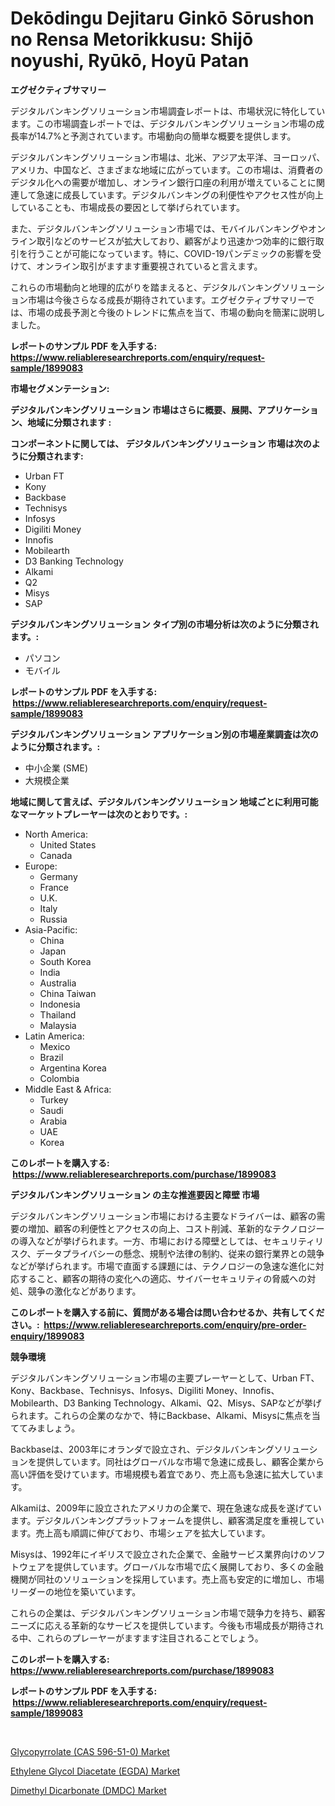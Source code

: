 <p><h1>Dekōdingu Dejitaru Ginkō Sōrushon no Rensa Metorikkusu: Shijō noyushi, Ryūkō, Hoyū Patan</h1></p><p><strong>エグゼクティブサマリー</strong></p>
<p><p>デジタルバンキングソリューション市場調査レポートは、市場状況に特化しています。この市場調査レポートでは、デジタルバンキングソリューション市場の成長率が14.7%と予測されています。市場動向の簡単な概要を提供します。</p><p>デジタルバンキングソリューション市場は、北米、アジア太平洋、ヨーロッパ、アメリカ、中国など、さまざまな地域に広がっています。この市場は、消費者のデジタル化への需要が増加し、オンライン銀行口座の利用が増えていることに関連して急速に成長しています。デジタルバンキングの利便性やアクセス性が向上していることも、市場成長の要因として挙げられています。</p><p>また、デジタルバンキングソリューション市場では、モバイルバンキングやオンライン取引などのサービスが拡大しており、顧客がより迅速かつ効率的に銀行取引を行うことが可能になっています。特に、COVID-19パンデミックの影響を受けて、オンライン取引がますます重要視されていると言えます。</p><p>これらの市場動向と地理的広がりを踏まえると、デジタルバンキングソリューション市場は今後さらなる成長が期待されています。エグゼクティブサマリーでは、市場の成長予測と今後のトレンドに焦点を当て、市場の動向を簡潔に説明しました。</p></p>
<p><strong>レポートのサンプル PDF を入手する: <a href="https://www.reliableresearchreports.com/enquiry/request-sample/1899083">https://www.reliableresearchreports.com/enquiry/request-sample/1899083</a></strong></p>
<p><strong>市場セグメンテーション:</strong></p>
<p><strong> デジタルバンキングソリューション 市場はさらに概要、展開、アプリケーション、地域に分類されます :</strong></p>
<p><strong>コンポーネントに関しては、 デジタルバンキングソリューション 市場は次のように分類されます: &nbsp;</strong></p>
<p><ul><li>Urban FT</li><li>Kony</li><li>Backbase</li><li>Technisys</li><li>Infosys</li><li>Digiliti Money</li><li>Innofis</li><li>Mobilearth</li><li>D3 Banking Technology</li><li>Alkami</li><li>Q2</li><li>Misys</li><li>SAP</li></ul></p>
<p><strong> デジタルバンキングソリューション タイプ別の市場分析は次のように分類されます。:</strong></p>
<p><ul><li>パソコン</li><li>モバイル</li></ul></p>
<p><strong>レポートのサンプル PDF を入手する: &nbsp;<a href="https://www.reliableresearchreports.com/enquiry/request-sample/1899083">https://www.reliableresearchreports.com/enquiry/request-sample/1899083</a></strong></p>
<p><strong> デジタルバンキングソリューション アプリケーション別の市場産業調査は次のように分類されます。:</strong></p>
<p><ul><li>中小企業 (SME)</li><li>大規模企業</li></ul></p>
<p><strong>地域に関して言えば、デジタルバンキングソリューション 地域ごとに利用可能なマーケットプレーヤーは次のとおりです。:</strong></p>
<p><ul>
    <li>
        North America:
        <ul>
            <li>United States</li>
            <li>Canada</li>
        </ul>
    </li>
    <li>
        Europe:
        <ul>
            <li>Germany</li>
            <li>France</li>
            <li>U.K.</li>
            <li>Italy</li>
            <li>Russia</li>
        </ul>
    </li>
    <li>
        Asia-Pacific:
        <ul>
            <li>China</li>
            <li>Japan</li>
            <li>South Korea</li>
            <li>India</li>
            <li>Australia</li>
            <li>China Taiwan</li>
            <li>Indonesia</li>
            <li>Thailand</li>
            <li>Malaysia</li>
        </ul>
    </li>
    <li>
        Latin America:
        <ul>
            <li>Mexico</li>
            <li>Brazil</li>
            <li>Argentina Korea</li>
            <li>Colombia</li>
        </ul>
    </li>
    <li>
        Middle East & Africa:
        <ul>
            <li>Turkey</li>
            <li>Saudi</li>
            <li>Arabia</li>
            <li>UAE</li>
            <li>Korea</li>
        </ul>
    </li>
    </ul></p>
<p><strong>このレポートを購入する: &nbsp;<a href="https://www.reliableresearchreports.com/purchase/1899083">https://www.reliableresearchreports.com/purchase/1899083</a></strong></p>
<p><strong>デジタルバンキングソリューション の主な推進要因と障壁 市場</strong></p>
<p><p>デジタルバンキングソリューション市場における主要なドライバーは、顧客の需要の増加、顧客の利便性とアクセスの向上、コスト削減、革新的なテクノロジーの導入などが挙げられます。一方、市場における障壁としては、セキュリティリスク、データプライバシーの懸念、規制や法律の制約、従来の銀行業界との競争などが挙げられます。市場で直面する課題には、テクノロジーの急速な進化に対応すること、顧客の期待の変化への適応、サイバーセキュリティの脅威への対処、競争の激化などがあります。</p></p>
<p><strong>このレポートを購入する前に、質問がある場合は問い合わせるか、共有してください。:&nbsp; <a href="https://www.reliableresearchreports.com/enquiry/pre-order-enquiry/1899083">https://www.reliableresearchreports.com/enquiry/pre-order-enquiry/1899083</a></strong></p>
<p><strong>競争環境</strong></p>
<p><p>デジタルバンキングソリューション市場の主要プレーヤーとして、Urban FT、Kony、Backbase、Technisys、Infosys、Digiliti Money、Innofis、Mobilearth、D3 Banking Technology、Alkami、Q2、Misys、SAPなどが挙げられます。これらの企業のなかで、特にBackbase、Alkami、Misysに焦点を当ててみましょう。</p><p>Backbaseは、2003年にオランダで設立され、デジタルバンキングソリューションを提供しています。同社はグローバルな市場で急速に成長し、顧客企業から高い評価を受けています。市場規模も着宜であり、売上高も急速に拡大しています。</p><p>Alkamiは、2009年に設立されたアメリカの企業で、現在急速な成長を遂げています。デジタルバンキングプラットフォームを提供し、顧客満足度を重視しています。売上高も順調に伸びており、市場シェアを拡大しています。</p><p>Misysは、1992年にイギリスで設立された企業で、金融サービス業界向けのソフトウェアを提供しています。グローバルな市場で広く展開しており、多くの金融機関が同社のソリューションを採用しています。売上高も安定的に増加し、市場リーダーの地位を築いています。</p><p>これらの企業は、デジタルバンキングソリューション市場で競争力を持ち、顧客ニーズに応える革新的なサービスを提供しています。今後も市場成長が期待される中、これらのプレーヤーがますます注目されることでしょう。</p></p>
<p><strong>このレポートを購入する: &nbsp; <a href="https://www.reliableresearchreports.com/purchase/1899083">https://www.reliableresearchreports.com/purchase/1899083</a></strong></p>
<p><strong>レポートのサンプル PDF を入手する: &nbsp;<a href="https://www.reliableresearchreports.com/enquiry/request-sample/1899083">https://www.reliableresearchreports.com/enquiry/request-sample/1899083</a></strong><strong></strong></p>
<p>&nbsp;</p>
<p><p><a href="https://github.com/markusgodoy/Market-Research-Report-List-2/blob/main/glycopyrrolate-cas-596-51-0-market.md">Glycopyrrolate (CAS 596-51-0) Market</a></p><p><a href="https://github.com/pgtimber/Market-Research-Report-List-1/blob/main/ethylene-glycol-diacetate-egda-market.md">Ethylene Glycol Diacetate (EGDA) Market</a></p><p><a href="https://github.com/arionmp/Market-Research-Report-List-2/blob/main/dimethyl-dicarbonate-dmdc-market.md">Dimethyl Dicarbonate (DMDC) Market</a></p></p>